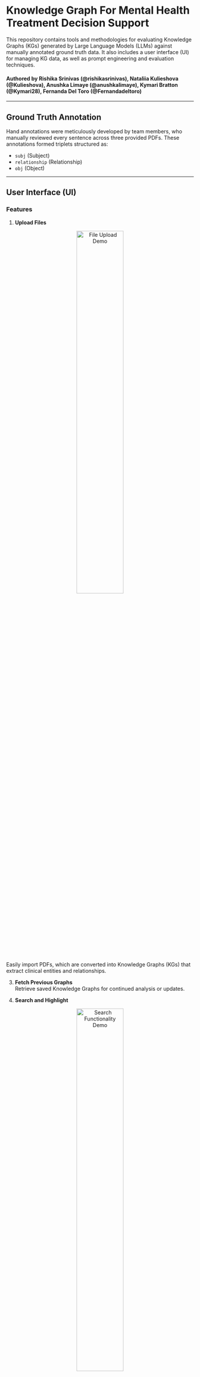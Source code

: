 # Knowledge Graph For Mental Health Treatment Decision Support

This repository contains tools and methodologies for evaluating Knowledge Graphs (KGs) generated by Large Language Models (LLMs) against manually annotated ground truth data. It also includes a user interface (UI) for managing KG data, as well as prompt engineering and evaluation techniques.

#### Authored by **Rishika Srinivas** (@rishikasrinivas), **Nataliia Kulieshova** (@Kulieshova), **Anushka Limaye** (@anushkalimaye), **Kymari Bratton** (@Kymari28), **Fernanda Del Toro** (@Fernandadeltoro)
---

## Ground Truth Annotation  

Hand annotations were meticulously developed by team members, who manually reviewed every sentence across three provided PDFs. These annotations formed triplets structured as:  
- `subj` (Subject)  
- `relationship` (Relationship)  
- `obj` (Object)  

---

## User Interface (UI)

### Features

1. **Upload Files**
<p align="center">
  <img src="assets/uploading.gif" alt="File Upload Demo" width="50%">
</p>
   Easily import PDFs, which are converted into Knowledge Graphs (KGs) that extract clinical entities and relationships.

3. **Fetch Previous Graphs**  
   Retrieve saved Knowledge Graphs for continued analysis or updates.

4. **Search and Highlight**
<p align="center">
  <img src="assets/searching.gif" alt="Search Functionality Demo" width="50%">
</p>
   A **search-first design** lets users quickly locate nodes or relationships. Results are **highlighted in orange** and zoomed in for clarity.

6. **Dynamic Visualization**  
   - Nodes represent clinical entities, and edges use **color coding and varying thickness** to show relationship categories and strength.  
   - The **Relationship Table** offers a legend with clickable colored circles for more details on each relationship.  
   - A **magnitude table** shows the significance of relationships.

7. **Custom Filtering**  
   Users can **filter** the graph to focus on specific relationship types (e.g., "Side Effects" or "Recommendations"), improving clarity without clutter.

8. **Help Button**  
   An intuitive **Help button** offers guidance on the graph’s features, ensuring accessibility for new users and clinicians unfamiliar with knowledge graphs.

---

### Design Highlights

- **Brightside Health Branding**: The design aligns with **Brightside Health’s brand** using calming blues, pastels, and creative accents like **color-coded edges** for a clean, engaging experience.
- **User-Centered Design**: Focuses on usability with:  
   - **Interactive Relationship Table** for easy data interpretation.  
   - **Edge Thickness** to prioritize strong relationships for evidence-based decisions.  
   - **Search and Filtering** for focused, efficient navigation.

6. **Fitering Results the KG:**
   ![Animated Demo](assets/filtering.gif)

7. **Get Help:**
   ![Animated Demo](assets/help.gif)

---

## Evaluation Methods  

### Evaluation Metrics Table  

| **Method**               | **Type**       | **Accuracy** | **Key Pitfalls**                   |  
|---------------------------|----------------|--------------|-------------------------------------|  
| Fuzzy Wuzzy              | Statistical    | 35.32%       | Low accuracy, only simple matches. |  
| TF-IDF + Cosine Similarity | Statistical    | 36.28%       | Limited to vectorized text formats.|  
| GPT Critic               | Model-Based    | 61.66%       | Requires large computational resources.|  
| G-Eval                   | Model-Based    | TBD          | Requires large computational resources.    |  
| PyTorch + bioBERT        | Model-Based    | TBD          | TBD    |  

---

### Detailed Evaluation Methodologies  

#### 1. **Fuzzy Wuzzy**  
- **Evaluation Type:** Statistical  
- **Method:**  
   - Compare each row of the ground truth to each row of LLM output.  
   - Threshold for “matching” requires 70% or above similarity.  
- **Accuracy:** 35.32%  
- **Output:**  
   - Rows of LLM output that match the ground truth at or above 70% similarity.  
   - Only one triplet pair is found matching per threshold.  

---

#### 2. **TF-IDF Vector and Cosine Method**  
- **Evaluation Type:** Statistical, Feature-weighting  
- **Method:**  
   - Combine the triplet columns into a single string.  
   - Vectorize text using TF-IDF to convert it to numeric form.  
   - Compare each LLM row to each ground truth row using cosine similarity.  
- **Accuracy:** 36.28%  
- **Output:** Best matching ground truth row for each LLM output row.  

---

#### 3. **GPT Critic Parallel Batch Request**  
- **Evaluation Type:** Model-Based  
- **Method:**  
   - Uses 10 worker threads to enable parallel comparisons.  
   - Compares each LLM output row with ground truth rows using GPT-4 (RLHF).  
   - Finds the best similarity score for each LLM output.  
- **Accuracy:** 61.66%  
- **Output:** Best ground truth match for each LLM output row.  

---

#### 4. **G-Eval**  
- **Evaluation Type:** Model-Based  
- **Method:** TBD  
- **Threshold for Matching:** TBD  
- **Accuracy:** TBD  
- **Output:** TBD  

---

#### 5. **PyTorch + bioBERT**  
- **Evaluation Type:** Model-Based  
- **Method:** TBD  
- **Threshold for Matching:** TBD  
- **Accuracy:** TBD  
- **Output:** TBD

#### 6. **Precision** 
- **Evaluation Type:** Statistical: word match and cosine similarity 
- **Method:** Checking if the extracted relationship is in the source text or in the ground truth annotations  
- **Threshold for Matching:** 0.7 
- **Precision Score:** 85.85

#### 7. **Hallucination** 
- **Evaluation Type:** TBA
- **Method:** TBA
- **Threshold for Matching:** TBA 
- **Hallucination Score:** TBA


---

## Contribution  
We welcome contributions to improve the evaluation methods, refine the UI, or expand the dataset. Please feel free to submit issues or pull requests.  

